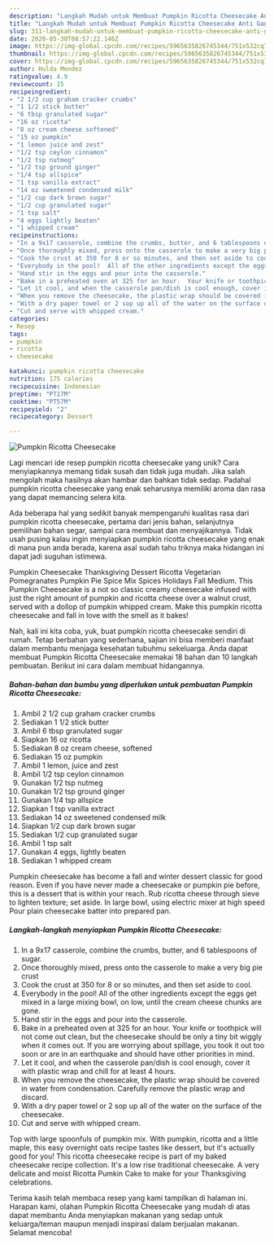 ```yaml
---
description: "Langkah Mudah untuk Membuat Pumpkin Ricotta Cheesecake Anti Gagal"
title: "Langkah Mudah untuk Membuat Pumpkin Ricotta Cheesecake Anti Gagal"
slug: 311-langkah-mudah-untuk-membuat-pumpkin-ricotta-cheesecake-anti-gagal
date: 2020-05-30T08:57:22.146Z
image: https://img-global.cpcdn.com/recipes/5965635826745344/751x532cq70/pumpkin-ricotta-cheesecake-recipe-main-photo.jpg
thumbnail: https://img-global.cpcdn.com/recipes/5965635826745344/751x532cq70/pumpkin-ricotta-cheesecake-recipe-main-photo.jpg
cover: https://img-global.cpcdn.com/recipes/5965635826745344/751x532cq70/pumpkin-ricotta-cheesecake-recipe-main-photo.jpg
author: Hulda Mendez
ratingvalue: 4.9
reviewcount: 15
recipeingredient:
- "2 1/2 cup graham cracker crumbs"
- "1 1/2 stick butter"
- "6 tbsp granulated sugar"
- "16 oz ricotta"
- "8 oz cream cheese softened"
- "15 oz pumpkin"
- "1 lemon juice and zest"
- "1/2 tsp ceylon cinnamon"
- "1/2 tsp nutmeg"
- "1/2 tsp ground ginger"
- "1/4 tsp allspice"
- "1 tsp vanilla extract"
- "14 oz sweetened condensed milk"
- "1/2 cup dark brown sugar"
- "1/2 cup granulated sugar"
- "1 tsp salt"
- "4 eggs lightly beaten"
- "1 whipped cream"
recipeinstructions:
- "In a 9x17 casserole, combine the crumbs, butter, and 6 tablespoons of sugar."
- "Once thoroughly mixed, press onto the casserole to make a very big pie crust"
- "Cook the crust at 350 for 8 or so minutes, and then set aside to cool."
- "Everybody in the pool!  All of the other ingredients except the eggs get mixed in a large mixing bowl, on low, until the cream cheese chunks are gone."
- "Hand stir in the eggs and pour into the casserole."
- "Bake in a preheated oven at 325 for an hour.  Your knife or toothpick will not come out clean, but the cheesecake should be only a tiny bit wiggly when it comes out.  If you are worrying about spillage, you took it out too soon or are in an earthquake and should have other priorities in mind."
- "Let it cool, and when the casserole pan/dish is cool enough, cover it with plastic wrap and chill for at least 4 hours."
- "When you remove the cheesecake, the plastic wrap should be covered in water from condensation.  Carefully remove the plastic wrap and discard."
- "With a dry paper towel or 2 sop up all of the water on the surface of the cheesecake."
- "Cut and serve with whipped cream."
categories:
- Resep
tags:
- pumpkin
- ricotta
- cheesecake

katakunci: pumpkin ricotta cheesecake 
nutrition: 175 calories
recipecuisine: Indonesian
preptime: "PT17M"
cooktime: "PT57M"
recipeyield: "2"
recipecategory: Dessert

---
```



![Pumpkin Ricotta Cheesecake](https://img-global.cpcdn.com/recipes/5965635826745344/751x532cq70/pumpkin-ricotta-cheesecake-recipe-main-photo.jpg)

Lagi mencari ide resep pumpkin ricotta cheesecake yang unik? Cara menyiapkannya memang tidak susah dan tidak juga mudah. Jika salah mengolah maka hasilnya akan hambar dan bahkan tidak sedap. Padahal pumpkin ricotta cheesecake yang enak seharusnya memiliki aroma dan rasa yang dapat memancing selera kita.

Ada beberapa hal yang sedikit banyak mempengaruhi kualitas rasa dari pumpkin ricotta cheesecake, pertama dari jenis bahan, selanjutnya pemilihan bahan segar, sampai cara membuat dan menyajikannya. Tidak usah pusing kalau ingin menyiapkan pumpkin ricotta cheesecake yang enak di mana pun anda berada, karena asal sudah tahu triknya maka hidangan ini dapat jadi suguhan istimewa.

Pumpkin Cheesecake Thanksgiving Dessert Ricotta Vegetarian Pomegranates Pumpkin Pie Spice Mix Spices Holidays Fall Medium. This Pumpkin Cheesecake is a not so classic creamy cheesecake infused with just the right amount of pumpkin and ricotta cheese over a walnut crust, served with a dollop of pumpkin whipped cream. Make this pumpkin ricotta cheesecake and fall in love with the smell as it bakes!


Nah, kali ini kita coba, yuk, buat pumpkin ricotta cheesecake sendiri di rumah. Tetap berbahan yang sederhana, sajian ini bisa memberi manfaat dalam membantu menjaga kesehatan tubuhmu sekeluarga. Anda dapat membuat Pumpkin Ricotta Cheesecake memakai 18 bahan dan 10 langkah pembuatan. Berikut ini cara dalam membuat hidangannya.

<!--inarticleads1-->

##### Bahan-bahan dan bumbu yang diperlukan untuk pembuatan Pumpkin Ricotta Cheesecake:

1. Ambil 2 1/2 cup graham cracker crumbs
1. Sediakan 1 1/2 stick butter
1. Ambil 6 tbsp granulated sugar
1. Siapkan 16 oz ricotta
1. Sediakan 8 oz cream cheese, softened
1. Sediakan 15 oz pumpkin
1. Ambil 1 lemon, juice and zest
1. Ambil 1/2 tsp ceylon cinnamon
1. Gunakan 1/2 tsp nutmeg
1. Gunakan 1/2 tsp ground ginger
1. Gunakan 1/4 tsp allspice
1. Siapkan 1 tsp vanilla extract
1. Sediakan 14 oz sweetened condensed milk
1. Siapkan 1/2 cup dark brown sugar
1. Sediakan 1/2 cup granulated sugar
1. Ambil 1 tsp salt
1. Gunakan 4 eggs, lightly beaten
1. Sediakan 1 whipped cream


Pumpkin cheesecake has become a fall and winter dessert classic for good reason. Even if you have never made a cheesecake or pumpkin pie before, this is a dessert that is within your reach. Rub ricotta cheese through sieve to lighten texture; set aside. In large bowl, using electric mixer at high speed Pour plain cheesecake batter into prepared pan. 

<!--inarticleads2-->

##### Langkah-langkah menyiapkan Pumpkin Ricotta Cheesecake:

1. In a 9x17 casserole, combine the crumbs, butter, and 6 tablespoons of sugar.
1. Once thoroughly mixed, press onto the casserole to make a very big pie crust
1. Cook the crust at 350 for 8 or so minutes, and then set aside to cool.
1. Everybody in the pool!  All of the other ingredients except the eggs get mixed in a large mixing bowl, on low, until the cream cheese chunks are gone.
1. Hand stir in the eggs and pour into the casserole.
1. Bake in a preheated oven at 325 for an hour.  Your knife or toothpick will not come out clean, but the cheesecake should be only a tiny bit wiggly when it comes out.  If you are worrying about spillage, you took it out too soon or are in an earthquake and should have other priorities in mind.
1. Let it cool, and when the casserole pan/dish is cool enough, cover it with plastic wrap and chill for at least 4 hours.
1. When you remove the cheesecake, the plastic wrap should be covered in water from condensation.  Carefully remove the plastic wrap and discard.
1. With a dry paper towel or 2 sop up all of the water on the surface of the cheesecake.
1. Cut and serve with whipped cream.


Top with large spoonfuls of pumpkin mix. With pumpkin, ricotta and a little maple, this easy overnight oats recipe tastes like dessert, but it&#39;s actually good for you! This ricotta cheesecake recipe is part of my baked cheesecake recipe collection. It&#39;s a low rise traditional cheesecake. A very delicate and moist Ricotta Pumkin Cake to make for your Thanksgiving celebrations. 

Terima kasih telah membaca resep yang kami tampilkan di halaman ini. Harapan kami, olahan Pumpkin Ricotta Cheesecake yang mudah di atas dapat membantu Anda menyiapkan makanan yang sedap untuk keluarga/teman maupun menjadi inspirasi dalam berjualan makanan. Selamat mencoba!
